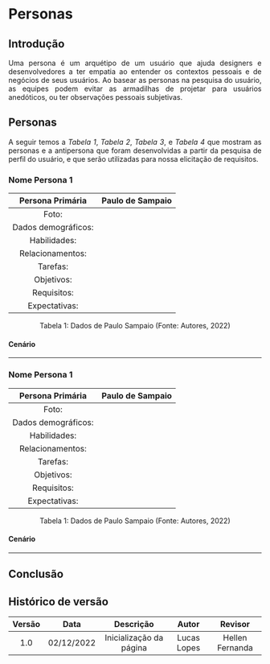 # Personas

## Introdução
<p align="justify">Uma persona é um arquétipo de um usuário que ajuda designers e desenvolvedores a ter empatia ao entender os contextos pessoais e de negócios de seus usuários. Ao basear as personas na pesquisa do usuário, as equipes podem evitar as armadilhas de projetar para usuários anedóticos, ou ter observações pessoais subjetivas.</p>

## Personas
<p align="justify">A seguir temos a <i>Tabela 1</i>, <i>Tabela 2</i>, <i>Tabela 3</i>, e <i>Tabela 4</i> que mostram as personas e a antipersona que foram desenvolvidas a partir da pesquisa de perfil do usuário, e que serão utilizadas para nossa elicitação de requisitos.</p>

### Nome Persona 1

| Persona Primária | Paulo de Sampaio |
| :--: | :--: |
| Foto: |<img src="" alt="">|
| Dados demográficos: |  |
| Habilidades: |  |
| Relacionamentos: |  |
| Tarefas: |  |
| Objetivos: |  |
| Requisitos: |  |
| Expectativas: |  |

<figcaption align="center">Tabela 1: Dados de Paulo Sampaio (Fonte: Autores, 2022)</figcaption>

#### Cenário


---

### Nome Persona 1

| Persona Primária | Paulo de Sampaio |
| :--: | :--: |
| Foto: |<img src="" alt=""> |
| Dados demográficos: |  |
| Habilidades: |  |
| Relacionamentos: |  |
| Tarefas: |  |
| Objetivos: |  |
| Requisitos: |  |
| Expectativas: |  |

<figcaption align="center">Tabela 1: Dados de Paulo Sampaio (Fonte: Autores, 2022)</figcaption>

#### Cenário

---

## Conclusão

## Histórico de versão
| Versão | Data | Descrição | Autor | Revisor |
| :----: | :--: | :-------: | :---: | :-----: |
| 1.0 | 02/12/2022 | Inicialização da página | Lucas Lopes | Hellen Fernanda |
